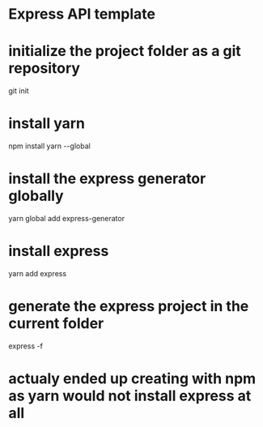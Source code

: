 # Express API template
# initialize the project folder as a git repository
git init
# install yarn
npm install yarn --global
# install the express generator globally
yarn global add express-generator

# install express
yarn add express

# generate the express project in the current folder
express -f

# actualy ended up creating with npm as yarn would not install express at all